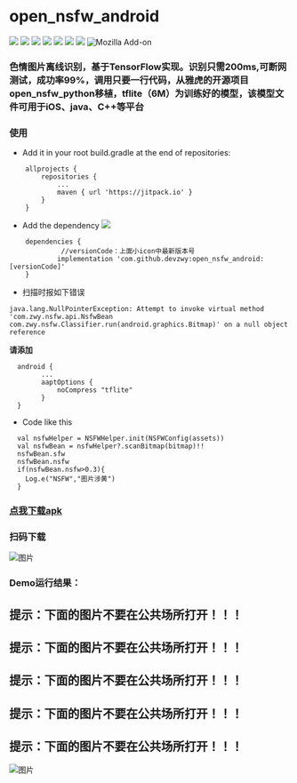 # open_nsfw_android
[![](https://jitpack.io/v/devzwy/open_nsfw_android.svg)](https://jitpack.io/#devzwy/open_nsfw_android) [![](https://img.shields.io/badge/Base-TensorFlow-brightgreen.svg)](https://github.com/devzwy/open_nsfw_android) [![](https://img.shields.io/badge/license-Apache%202-green.svg)](https://www.apache.org/licenses/LICENSE-2.0)
[![](https://img.shields.io/badge/%E4%BD%9C%E8%80%85-赵文贇-orange.svg)](https://github.com/devzwy/open_nsfw_android) [![](https://img.shields.io/badge/QQ-3648415-brightgreen.svg)](https://github.com/devzwy/KUtils) [![](https://img.shields.io/badge/微信-admin_zwy-brightgreen.svg)](https://github.com/devzwy/open_nsfw_android) [![](https://img.shields.io/badge/Mail-dev_zwy@aliyun.com-green.svg)](https://github.com/devzwy/open_nsfw_android) ![Mozilla Add-on](https://img.shields.io/amo/stars/dustman.svg?label=stars&logo=1&logoColor=1&style=popout)

### 色情图片离线识别，基于TensorFlow实现。识别只需200ms,可断网测试，成功率99%，调用只要一行代码，从雅虎的开源项目open_nsfw_python移植，tflite（6M）为训练好的模型，该模型文件可用于iOS、java、C++等平台

### 使用
- Add it in your root build.gradle at the end of repositories:
```
	allprojects {
		repositories {
			...
			maven { url 'https://jitpack.io' }
		}
	}
```

- Add the dependency [![](https://jitpack.io/v/devzwy/open_nsfw_android.svg)](https://jitpack.io/#devzwy/open_nsfw_android)

```
	dependencies {
	         //versionCode：上面小icon中最新版本号
	        implementation 'com.github.devzwy:open_nsfw_android:[versionCode]'
	}

```
- 扫描时报如下错误
```
java.lang.NullPointerException: Attempt to invoke virtual method 'com.zwy.nsfw.api.NsfwBean com.zwy.nsfw.Classifier.run(android.graphics.Bitmap)' on a null object reference
```
__请添加__
```
  android {
        ...
        aaptOptions {
            noCompress "tflite"
        }
  }
```  


- Code like this

```
  val nsfwHelper = NSFWHelper.init(NSFWConfig(assets))
  val nsfwBean = nsfwHelper?.scanBitmap(bitmap)!!
  nsfwBean.sfw
  nsfwBean.nsfw
  if(nsfwBean.nsfw>0.3){
    Log.e("NSFW","图片涉黄")
  }
```

### [点我下载apk](https://fir.im/nsfw)

### 扫码下载

![图片](https://github.com/devzwy/open_nsfw_android/blob/master/img/2.png)

### Demo运行结果：
## 提示：下面的图片不要在公共场所打开！！！

## 提示：下面的图片不要在公共场所打开！！！

## 提示：下面的图片不要在公共场所打开！！！

## 提示：下面的图片不要在公共场所打开！！！

## 提示：下面的图片不要在公共场所打开！！！


![图片](https://github.com/devzwy/open_nsfw_android/blob/master/img/1.png)
